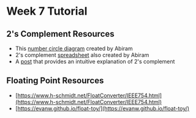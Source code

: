 # Week 7 Tutorial

## 2's Complement Resources
- This [number circle diagram](three-bit-representation.png) created by Abiram
- 2's complement [spreadsheet](https://docs.google.com/spreadsheets/d/1Sf8U_3197HNtd-399DcJiLHrb7N_ZJn5X0rWq5uHl8M/edit#gid=0) also created by Abiram
- A [post](https://www.ralismark.xyz/posts/twos-complement) that provides an intuitive explanation of 2's complement

## Floating Point Resources
- [https://www.h-schmidt.net/FloatConverter/IEEE754.html](https://www.h-schmidt.net/FloatConverter/IEEE754.html)
- [https://evanw.github.io/float-toy/](https://evanw.github.io/float-toy/)
